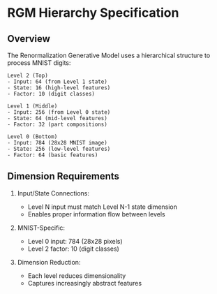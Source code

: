# RGM Hierarchy Specification

## Overview

The Renormalization Generative Model uses a hierarchical structure to process MNIST digits:

```
Level 2 (Top)
- Input: 64 (from Level 1 state)
- State: 16 (high-level features)
- Factor: 10 (digit classes)

Level 1 (Middle)
- Input: 256 (from Level 0 state)
- State: 64 (mid-level features)
- Factor: 32 (part compositions)

Level 0 (Bottom)
- Input: 784 (28x28 MNIST image)
- State: 256 (low-level features)
- Factor: 64 (basic features)
```

## Dimension Requirements

1. Input/State Connections:
   - Level N input must match Level N-1 state dimension
   - Enables proper information flow between levels

2. MNIST-Specific:
   - Level 0 input: 784 (28x28 pixels)
   - Level 2 factor: 10 (digit classes)

3. Dimension Reduction:
   - Each level reduces dimensionality
   - Captures increasingly abstract features 